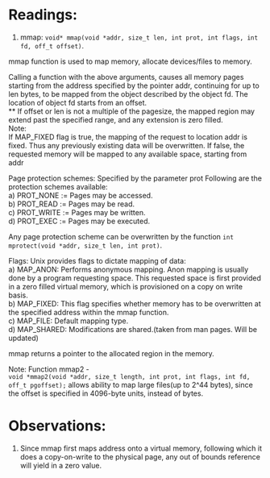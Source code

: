 # Readings:
1. mmap:
`void* mmap(void *addr, size_t len, int prot, int flags, int fd, off_t offset)`.<br/>

mmap function is used to map memory, allocate devices/files to memory.<br/>

Calling a function with the above arguments, causes all memory pages starting from the address specified by the pointer addr, continuing for up to len bytes, to be mapped from the object described by the object fd. The location of object fd starts from an offset.<br/>
** If offset or len is not a multiple of the pagesize, the mapped region may extend past the specified range, and any extension is zero filled. <br/>
Note:<br/>
If MAP_FIXED flag is true, the mapping of the request to location addr is fixed. Thus any previously existing data will be overwritten. If false, the requested memory will be mapped to any available space, starting from addr

Page protection schemes: Specified by the parameter prot
Following are the protection schemes available:<br/>
a) PROT_NONE := Pages may be accessed.<br/>
b) PROT_READ := Pages may be read.<br/>
c) PROT_WRITE := Pages may be written.<br/>
d) PROT_EXEC := Pages may be executed.<br/>

Any page protection scheme can be overwritten by the function `int mprotect(void *addr, size_t len, int prot)`.<br/>

Flags:
Unix provides flags to dictate mapping of data:<br/>
a) MAP_ANON: Performs anonymous mapping. Anon mapping is usually done by a program requesting space. This requested space is first provided in a zero filled virtual memory, which is provisioned on a copy on write basis.<br/>
b) MAP_FIXED: This flag specifies whether memory has to be overwritten at the specified address within the mmap function.<br/>
c) MAP_FILE: Default mapping type.<br/>
d) MAP_SHARED: Modifications are shared.(taken from man pages. Will be updated)<br/>

mmap returns a pointer to the allocated region in the memory.<br/>

Note:
Function mmap2 - <br/> `void *mmap2(void *addr, size_t length, int prot, int flags, int fd, off_t pgoffset);`
 allows ability to map large files(up to 2^44 bytes), since the offset is specified in 4096-byte units, instead of bytes.<br/>

# Observations:
1. Since mmap first maps address onto a virtual memory, following which it does a copy-on-write to the physical page, any out of bounds reference will yield in a zero value.
